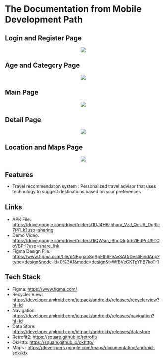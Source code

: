 
# The Documentation from Mobile Development Path

## Login and Register Page
<p align="center">
    <img src="https://github.com/zyandaru/DestifindApp/assets/72365147/192358af-39ba-4a02-a482-bbb416f07d1f" />
<p>

## Age and Category Page
<p align="center">
    <img src="https://github.com/zyandaru/DestifindApp/assets/72365147/be99a01f-8aac-4ccd-b14d-f6a03e4b72eb"/>
<p>

## Main Page
<p align="center">
    <img src="https://github.com/zyandaru/DestifindApp/assets/72365147/25853905-cb2f-443b-99d6-e56a52774562"/>
<p>


## Detail Page
<p align="center">
    <img src="https://github.com/zyandaru/DestifindApp/assets/72365147/4a3272be-0690-4844-97b3-043e5d176235"/>  
<p>

## Location and Maps Page
<p align="center">
    <img src="https://github.com/zyandaru/DestifindApp/assets/72365147/717decc3-e3c8-4075-858f-cb9eb27f1056"/>  
<p> 


## Features
   * Travel recommendation system : Personalized travel advisor that uses technology to suggest destinations based on your preferences

## Links
   * APK File: 
    https://drive.google.com/drive/folders/1DJ4H6hhhara_VzJ_QcUA_DqRlc7f41_k?usp=sharing
   * Demo Video:
    https://drive.google.com/drive/folders/1iQWsm_lBhcQIqtdb7lEdPuU9TOoVBP-I?usp=share_link
   * Figma Design File: 
    https://www.figma.com/file/pNBpgab8gApEIh6PeAvSAD/DestiFindApp?type=design&node-id=0%3A1&mode=design&t=WfBVeGKTpYFB7koT-1

## Tech Stack
   * Figma:
    https://www.figma.com/
   * Recycler View: 
    https://developer.android.com/jetpack/androidx/releases/recyclerview?hl=id
   * Navigation: 
    https://developer.android.com/jetpack/androidx/releases/navigation?hl=id
   * Data Store:
    https://developer.android.com/jetpack/androidx/releases/datastore
   * Retrofit2:
    https://square.github.io/retrofit/
   * OkHttp:
    https://square.github.io/okhttp/
   * Maps : 
    https://developers.google.com/maps/documentation/android-sdk/ktx

